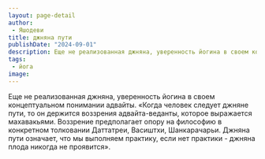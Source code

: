 ```yaml
---
layout: page-detail
author:
 - Яшодеви
title: джняна пути
publishDate: "2024-09-01"
description: Еще не реализованная джняна, уверенность йогина в своем концептуальном понимании адвайты.
tags:
 - йога
image: 
---
```


Еще не реализованная джняна, уверенность йогина в своем концептуальном понимании адвайты.
 «Когда человек следует джняне пути, то он держится воззрения адвайта-веданты, которое выражается махавакьями. Воззрение предполагает опору на философию в конкретном толковании Даттатреи, Васиштхи, Шанкарачарьи. Джняна пути означает, что мы выполняем практику, если нет практики -
	джняна плода никогда не проявится».

